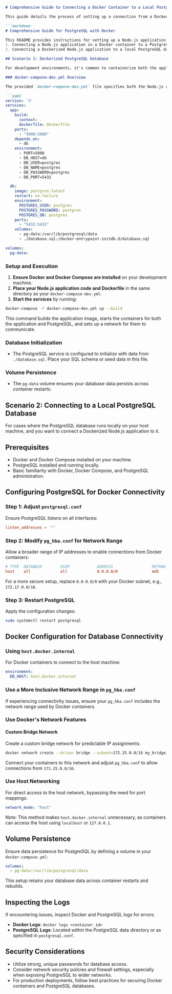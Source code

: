 ```markdown
# Comprehensive Guide to Connecting a Docker Container to a Local PostgreSQL Database

This guide details the process of setting up a connection from a Docker container to a local PostgreSQL database, including configuration adjustments, network settings, volume management, and log inspection for troubleshooting.

```markdown
# Comprehensive Guide for PostgreSQL with Docker

This README provides instructions for setting up a Node.js application with PostgreSQL in two scenarios:
1. Connecting a Node.js application in a Docker container to a PostgreSQL database also running in Docker.
2. Connecting a Dockerized Node.js application to a local PostgreSQL database.

## Scenario 1: Dockerized PostgreSQL Database

For development environments, it's common to containerize both the application and the database for ease of setup and portability.

### docker-compose-dev.yml Overview

The provided `docker-compose-dev.yml` file specifies both the Node.js application (`app`) and the PostgreSQL database (`db`) services:

```yaml
version: '3'
services:
  app:
    build:
      context: .
      dockerfile: Dockerfile
    ports:
      - "5000:5000"
    depends_on:
      - db
    environment:
      - PORT=5000
      - DB_HOST=db
      - DB_USER=postgres
      - DB_NAME=postgres
      - DB_PASSWORD=postgres
      - DB_PORT=5432

  db:
    image: postgres:latest
    restart: on-failure
    environment:
      POSTGRES_USER: postgres
      POSTGRES_PASSWORD: postgres
      POSTGRES_DB: postgres
    ports:
      - "5432:5432"
    volumes:
      - pg-data:/var/lib/postgresql/data
      - ./database.sql:/docker-entrypoint-initdb.d/database.sql

volumes:
  pg-data:
```

### Setup and Execution

1. **Ensure Docker and Docker Compose are installed** on your development machine.
2. **Place your Node.js application code and Dockerfile** in the same directory as your `docker-compose-dev.yml`.
3. **Start the services** by running:

```bash
docker-compose -f docker-compose-dev.yml up --build
```

This command builds the application image, starts the containers for both the application and PostgreSQL, and sets up a network for them to communicate.

### Database Initialization

- The PostgreSQL service is configured to initialize with data from `./database.sql`. Place your SQL schema or seed data in this file.

### Volume Persistence

- The `pg-data` volume ensures your database data persists across container restarts.

## Scenario 2: Connecting to a Local PostgreSQL Database

For cases where the PostgreSQL database runs locally on your host machine, and you want to connect a Dockerized Node.js application to it.

## Prerequisites

- Docker and Docker Compose installed on your machine.
- PostgreSQL installed and running locally.
- Basic familiarity with Docker, Docker Compose, and PostgreSQL administration.

## Configuring PostgreSQL for Docker Connectivity

### Step 1: Adjust `postgresql.conf`

Ensure PostgreSQL listens on all interfaces:

```conf
listen_addresses = '*'
```

### Step 2: Modify `pg_hba.conf` for Network Range

Allow a broader range of IP addresses to enable connections from Docker containers:

```conf
# TYPE  DATABASE        USER            ADDRESS                 METHOD
host    all             all             0.0.0.0/0               md5
```

For a more secure setup, replace `0.0.0.0/0` with your Docker subnet, e.g., `172.17.0.0/16`.

### Step 3: Restart PostgreSQL

Apply the configuration changes:

```bash
sudo systemctl restart postgresql
```

## Docker Configuration for Database Connectivity

### Using `host.docker.internal`

For Docker containers to connect to the host machine:

```yaml
environment:
  DB_HOST: host.docker.internal
```

### Use a More Inclusive Network Range in `pg_hba.conf`

If experiencing connectivity issues, ensure your `pg_hba.conf` includes the network range used by Docker containers.

### Use Docker's Network Features

#### Custom Bridge Network

Create a custom bridge network for predictable IP assignments:

```sh
docker network create --driver bridge --subnet=172.25.0.0/16 my_bridge_network
```

Connect your containers to this network and adjust `pg_hba.conf` to allow connections from `172.25.0.0/16`.

### Use Host Networking

For direct access to the host network, bypassing the need for port mappings:

```yaml
network_mode: "host"
```

Note: This method makes `host.docker.internal` unnecessary, as containers can access the host using `localhost` or `127.0.0.1`.

## Volume Persistence

Ensure data persistence for PostgreSQL by defining a volume in your `docker-compose.yml`:

```yaml
volumes:
  - pg-data:/var/lib/postgresql/data
```

This setup retains your database data across container restarts and rebuilds.

## Inspecting the Logs

If encountering issues, inspect Docker and PostgreSQL logs for errors:

- **Docker Logs**: `docker logs <container_id>`
- **PostgreSQL Logs**: Located within the PostgreSQL data directory or as specified in `postgresql.conf`.


## Security Considerations

- Utilize strong, unique passwords for database access.
- Consider network security policies and firewall settings, especially when exposing PostgreSQL to wider networks.
- For production deployments, follow best practices for securing Docker containers and PostgreSQL databases.
